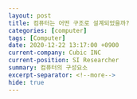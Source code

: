 ```yaml
---
layout: post
title: 컴퓨터는 어떤 구조로 설계되었을까?
categories: [computer]
tags: [Computer]
date: 2020-12-22 13:17:00 +0900
current-company: Cubic INC
current-position: SI Researcher
summary: 컴퓨터의 구성요소
excerpt-separator: <!--more-->
hide: true
---
```


<!--more-->
